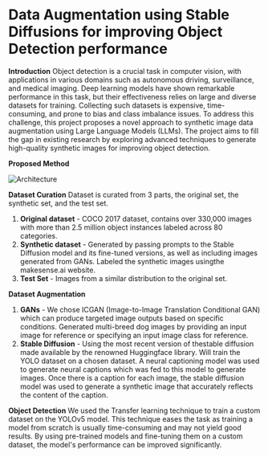 # Data Augmentation using Stable Diffusions for improving Object Detection performance

**Introduction**
Object detection is a crucial task in computer vision, with applications in various domains such as autonomous driving, surveillance, and medical imaging. Deep learning models have shown remarkable performance in this task, but their effectiveness relies on large and diverse datasets for training. Collecting such datasets is expensive, time-consuming, and prone to bias and class imbalance issues. To address this challenge, this project proposes a novel approach to synthetic image data augmentation using Large Language Models (LLMs). The project aims to fill the gap in existing research by exploring advanced techniques to generate high-quality synthetic images for improving object detection.

**Proposed Method**

![Architecture](https://github.com/ruthvikauwm/ObjectDetection/assets/54182107/67582425-67b5-45e7-8a86-863f5e4c682c)

**Dataset Curation**
Dataset is curated from 3 parts, the original set, the synthetic set, and the test set.
1. **Original dataset** -  COCO 2017 dataset, contains over 330,000 images with more than
2.5 million object instances labeled across 80 categories.
2. **Synthetic dataset** - Generated by passing prompts to the Stable Diffusion model and its
fine-tuned versions, as well as including images generated from GANs. Labeled the
synthetic images usingthe makesense.ai website. 
3. **Test Set** - Images from a similar distribution to the original set.

**Dataset Augmentation**
1. **GANs** -  We chose ICGAN (Image-to-Image Translation Conditional GAN) which can produce
targeted image outputs based on specific conditions. Generated multi-breed dog images by
providing an input image for reference or specifying an input image class for reference.
2. **Stable Diffusion** - Using the most recent version of thestable diffusion made available
by the renowned Huggingface library. Will train the YOLO dataset on a chosen dataset.
A neural captioning model was used to generate neural captions which was fed to this model
to generate images. Once there is a caption for each image, the stable diffusion model was
used to generate a synthetic image that accurately reflects the content of the caption. 

**Object Detection**
We used the Transfer learning technique to train a custom dataset on the YOLOv5 model. 
This technique eases the task as training a model from scratch is usually time-consuming 
and may not yield good results. By using pre-trained models and fine-tuning them on a 
custom dataset, the model's performance can be improved significantly.
